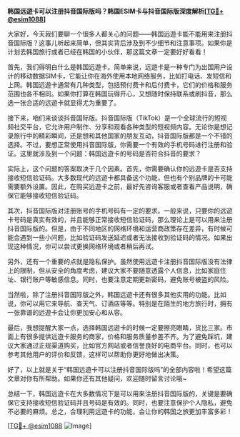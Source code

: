 **韩国远遊卡可以注册抖音国际版吗？韩国ESIM卡与抖音国际版深度解析[[TG💪+ @esim1088](https://t.me/s/esim1088)]**

大家好，今天我们要聊一个很多人都关心的问题——韩国远遊卡能不能用来注册抖音国际版？这事儿听起来简单，但其实背后涉及到不少细节和注意事项。如果你是计划去韩国旅行或者已经在韩国的小伙伴，那这篇文章一定要好好看看！

首先，我们得明白什么是韩国远遊卡。简单来说，远遊卡是一种专门为出国用户设计的移动数据SIM卡，它能让你在海外使用本地网络服务，比如打电话、发短信和上网。韩国远遊卡通常有几种类型，包括预付费卡和后付费卡，它们的价格和服务范围也各不相同。如果你打算在韩国玩得开心，又想随时保持联系或刷抖音，那么选一张合适的远遊卡就显得尤为重要了。

接下来，咱们来谈谈抖音国际版。抖音国际版（TikTok）是一个全球流行的短视频社交平台，它允许用户制作、分享和观看各种类型的短视频内容。无论你是想记录旅行中的精彩瞬间，还是想和其他国家的朋友互动，抖音国际版都是一个不错的选择。不过，要想正常使用抖音国际版，你需要一个有效的手机号码进行注册和验证。这里就涉及到一个问题：韩国远遊卡的号码是否符合抖音的要求？

实际上，这个问题的答案取决于几个因素。首先，你需要确认你的远遊卡是否支持接收短信验证码。大多数现代的远遊卡都具备这个功能，但也有个别品牌的卡可能需要额外设置。因此，在购买远遊卡之前，最好先咨询客服或者查看产品说明，确保它能够接收短信验证码。

其次，抖音国际版对注册账号的手机号码有一定的要求。一般来说，只要你的远遊卡号码是真实有效的，并且能够正常接收短信验证码，那么理论上是可以用来注册抖音国际版的。但是，由于不同地区的网络环境和运营商政策存在差异，有时候可能会遇到一些小问题，比如验证码发送延迟或者无法接收到验证码的情况。如果出现这种情况，你可以尝试更换网络环境或者稍后再试。

另外，还有一个重要的点就是隐私保护。虽然使用远遊卡注册抖音国际版没有法律上的限制，但从安全的角度考虑，建议大家不要随意透露个人信息，比如家庭住址、银行账户等敏感信息。同时，也要注意定期更新密码，避免账号被盗的风险。

当然啦，除了注册抖音国际版之外，韩国远遊卡还有很多其他实用的功能。比如说，你可以用它来导航、查天气、订酒店等等。特别是在陌生的地方旅行时，拥有一张靠谱的远遊卡会让你更加安心和从容。

最后，我想提醒大家一点，选择韩国远遊卡的时候一定要擦亮眼睛，货比三家。市面上有很多提供远遊卡服务的商家，价格和服务质量参差不齐。为了避免踩坑，建议大家通过正规渠道购买，比如官方网站或者信誉良好的电商平台。同时，也可以参考其他用户的评价和反馈，这样可以帮助你更好地做出决策。

好了，以上就是关于“韩国远遊卡可以注册抖音国际版吗”的全部内容啦！希望这篇文章对你有所帮助。如果你还有其他疑问，欢迎随时留言讨论哦~

总结一下，韩国远遊卡在大多数情况下是可以用来注册抖音国际版的，关键是要确保它支持接收短信验证码并且号码是有效的。同时，也要注意保护个人隐私，避免不必要的麻烦。总之，合理利用远遊卡的功能，会让你的韩国之旅更加丰富多彩！

[[TG💪+ @esim1088](https://t.me/s/esim1088) ![Image](https://i.postimg.cc/4NQfJmqS/Snipaste-2025-05-13-00-14-12.png)]